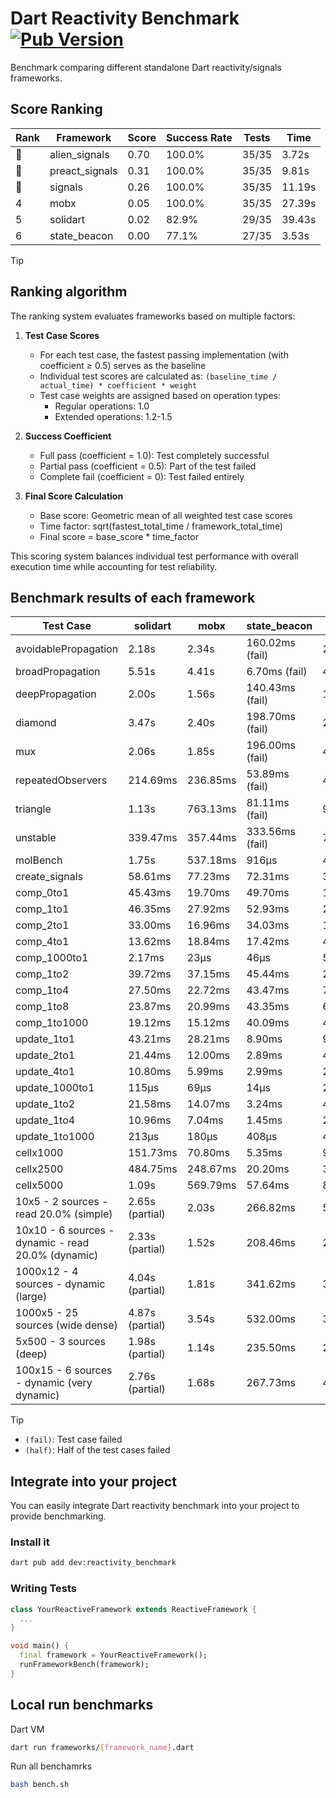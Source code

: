 # Dart Reactivity Benchmark [![Pub Version](https://img.shields.io/pub/v/reactivity_benchmark)](https://pub.dev/packages/reactivity_benchmark)

Benchmark comparing different standalone Dart reactivity/signals frameworks.

## Score Ranking

<!-- ranking start -->
| Rank | Framework | Score | Success Rate | Tests | Time |
|------|-----------|-------|--------------|-------|------|
| 🥇 | alien_signals | 0.70 | 100.0% | 35/35 | 3.72s |
| 🥈 | preact_signals | 0.31 | 100.0% | 35/35 | 9.81s |
| 🥉 | signals | 0.26 | 100.0% | 35/35 | 11.19s |
| 4 | mobx | 0.05 | 100.0% | 35/35 | 27.39s |
| 5 | solidart | 0.02 | 82.9% | 29/35 | 39.43s |
| 6 | state_beacon | 0.00 | 77.1% | 27/35 | 3.53s |

<!-- ranking end -->

> [!TIP]
> ## Ranking algorithm
>
> The ranking system evaluates frameworks based on multiple factors:
>
> 1. **Test Case Scores**
>    - For each test case, the fastest passing implementation (with coefficient ≥ 0.5) serves as the baseline
>    - Individual test scores are calculated as: `(baseline_time / actual_time) * coefficient * weight`
>    - Test case weights are assigned based on operation types:
>      - Regular operations: 1.0
>      - Extended operations: 1.2-1.5
>
> 2. **Success Coefficient**
>    - Full pass (coefficient = 1.0): Test completely successful
>    - Partial pass (coefficient = 0.5): Part of the test failed
>    - Complete fail (coefficient = 0): Test failed entirely
>
> 3. **Final Score Calculation**
>    - Base score: Geometric mean of all weighted test case scores
>    - Time factor: sqrt(fastest_total_time / framework_total_time)
>    - Final score = base_score * time_factor
>
> This scoring system balances individual test performance with overall execution time while accounting for test reliability.

## Benchmark results of each framework

<!-- test-case start -->
| Test Case | solidart | mobx | state_beacon | signals | alien_signals | preact_signals |
|---|---|---|---|---|---|---|
| avoidablePropagation | 2.18s | 2.34s | 160.02ms (fail) | 211.85ms | 187.61ms | 212.28ms |
| broadPropagation | 5.51s | 4.41s | 6.70ms (fail) | 466.51ms | 346.14ms | 458.77ms |
| deepPropagation | 2.00s | 1.56s | 140.43ms (fail) | 170.10ms | 122.92ms | 173.56ms |
| diamond | 3.47s | 2.40s | 198.70ms (fail) | 283.43ms | 237.30ms | 274.66ms |
| mux | 2.06s | 1.85s | 196.00ms (fail) | 413.24ms | 377.06ms | 382.83ms |
| repeatedObservers | 214.69ms | 236.85ms | 53.89ms (fail) | 44.85ms | 43.96ms | 41.14ms |
| triangle | 1.13s | 763.13ms | 81.11ms (fail) | 99.55ms | 85.37ms | 98.90ms |
| unstable | 339.47ms | 357.44ms | 333.56ms (fail) | 77.82ms | 59.52ms | 68.87ms |
| molBench | 1.75s | 537.18ms | 916μs | 486.14ms | 485.99ms | 483.56ms |
| create_signals | 58.61ms | 77.23ms | 72.31ms | 39.99ms | 21.35ms | 5.00ms |
| comp_0to1 | 45.43ms | 19.70ms | 49.70ms | 17.68ms | 5.24ms | 17.40ms |
| comp_1to1 | 46.35ms | 27.92ms | 52.93ms | 26.65ms | 8.89ms | 17.44ms |
| comp_2to1 | 33.00ms | 16.96ms | 34.03ms | 15.49ms | 14.45ms | 13.19ms |
| comp_4to1 | 13.62ms | 18.84ms | 17.42ms | 4.53ms | 14.43ms | 9.35ms |
| comp_1000to1 | 2.17ms | 23μs | 46μs | 5μs | 4μs | 7μs |
| comp_1to2 | 39.72ms | 37.15ms | 45.44ms | 22.82ms | 23.50ms | 8.60ms |
| comp_1to4 | 27.50ms | 22.72ms | 43.47ms | 7.54ms | 15.04ms | 16.34ms |
| comp_1to8 | 23.87ms | 20.99ms | 43.35ms | 6.67ms | 9.27ms | 8.57ms |
| comp_1to1000 | 19.12ms | 15.12ms | 40.09ms | 4.59ms | 3.83ms | 3.72ms |
| update_1to1 | 43.21ms | 28.21ms | 8.90ms | 9.39ms | 4.38ms | 8.76ms |
| update_2to1 | 21.44ms | 12.00ms | 2.89ms | 4.67ms | 2.58ms | 4.39ms |
| update_4to1 | 10.80ms | 5.99ms | 2.99ms | 2.33ms | 1.15ms | 2.38ms |
| update_1000to1 | 115μs | 69μs | 14μs | 23μs | 11μs | 21μs |
| update_1to2 | 21.58ms | 14.07ms | 3.24ms | 4.72ms | 2.22ms | 4.36ms |
| update_1to4 | 10.96ms | 7.04ms | 1.45ms | 2.35ms | 1.13ms | 2.19ms |
| update_1to1000 | 213μs | 180μs | 408μs | 46μs | 45μs | 42μs |
| cellx1000 | 151.73ms | 70.80ms | 5.35ms | 9.76ms | 7.47ms | 11.13ms |
| cellx2500 | 484.75ms | 248.67ms | 20.20ms | 35.33ms | 19.89ms | 26.32ms |
| cellx5000 | 1.09s | 569.79ms | 57.64ms | 80.86ms | 46.82ms | 66.34ms |
| 10x5 - 2 sources - read 20.0% (simple) | 2.65s (partial) | 2.03s | 266.82ms | 509.32ms | 232.30ms | 446.75ms |
| 10x10 - 6 sources - dynamic - read 20.0% (dynamic) | 2.33s (partial) | 1.52s | 208.46ms | 284.45ms | 181.50ms | 274.76ms |
| 1000x12 - 4 sources - dynamic (large) | 4.04s (partial) | 1.81s | 341.62ms | 3.62s | 284.08ms | 3.44s |
| 1000x5 - 25 sources (wide dense) | 4.87s (partial) | 3.54s | 532.00ms | 3.52s | 404.25ms | 2.54s |
| 5x500 - 3 sources (deep) | 1.98s (partial) | 1.14s | 235.50ms | 230.42ms | 202.46ms | 230.30ms |
| 100x15 - 6 sources - dynamic (very dynamic) | 2.76s (partial) | 1.68s | 267.73ms | 478.47ms | 266.44ms | 457.81ms |

<!-- test-case end -->

> [!TIP]
> - `(fail)`: Test case failed
> - `(half)`: Half of the test cases failed

## Integrate into your project

You can easily integrate Dart reactivity benchmark into your project to provide benchmarking.

### Install it

```bash
dart pub add dev:reactivity_benchmark
```

### Writing Tests

```dart
class YourReactiveFramework extends ReactiveFramework {
  ...
}

void main() {
  final framework = YourReactiveFramework();
  runFrameworkBench(framework);
}
```

## Local run benchmarks

Dart VM
```bash
dart run frameworks/[framework_name].dart
```

Run all benchamrks
```bash
bash bench.sh
```
